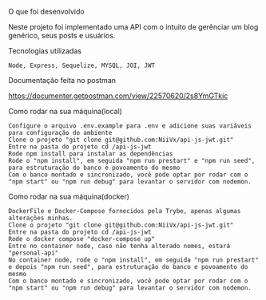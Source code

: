 O que foi desenvolvido

Neste projeto foi implementado uma API com o intuito de gerênciar um blog genérico, seus posts e usuários.

Tecnologias utilizadas

    Node, Express, Sequelize, MYSQL, JOI, JWT

Documentação feita no postman

https://documenter.getpostman.com/view/22570620/2s8YmGTkic

Como rodar na sua máquina(local)  

    Configure o arquivo .env.example para .env e adicione suas variáveis para configuração do ambiente
    Clone o projeto "git clone git@github.com:NiiVx/api-js-jwt.git"
    Entre na pasta do projeto cd /api-js-jwt
    Rode npm install para instalar as dependências
    Rode o "npm install", em seguida "npm run prestart" e "npm run seed", para estruturação do banco e povoamento do mesmo
    Com o banco montado e sincronizado, você pode optar por rodar com o "npm start" ou "npm run debug" para levantar o servidor com nodemon. 

 
Como rodar na sua máquina(docker)  

    DockerFile e Docker-Compose fornecidos pela Trybe, apenas algumas alterações minhas.
    Clone o projeto "git clone git@github.com:NiiVx/api-js-jwt.git"
    Entre na pasta do projeto cd /api-js-jwt
    Rode o docker compose "docker-compose up"
    Entre no container node, caso não tenha alterado nomes, estará "personal-api"
    No container node, rode o "npm install", em seguida "npm run prestart" e depois "npm run seed", para estruturação do banco e povoamento do mesmo
    Com o banco montado e sincronizado, você pode optar por rodar com o "npm start" ou "npm run debug" para levantar o servidor com nodemon. 




